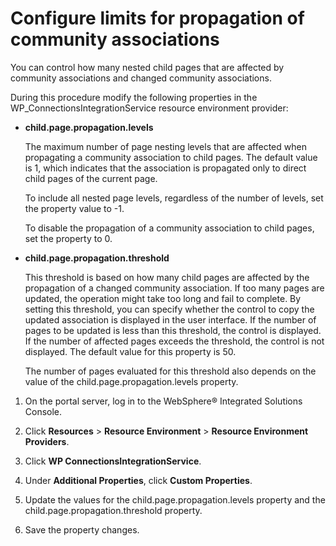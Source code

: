 # Configure limits for propagation of community associations

You can control how many nested child pages that are affected by community associations and changed community associations.

During this procedure modify the following properties in the WP\_ConnectionsIntegrationService resource environment provider:

-   **child.page.propagation.levels**

    The maximum number of page nesting levels that are affected when propagating a community association to child pages. The default value is 1, which indicates that the association is propagated only to direct child pages of the current page.

    To include all nested page levels, regardless of the number of levels, set the property value to -1.

    To disable the propagation of a community association to child pages, set the property to 0.

-   **child.page.propagation.threshold**

    This threshold is based on how many child pages are affected by the propagation of a changed community association. If too many pages are updated, the operation might take too long and fail to complete. By setting this threshold, you can specify whether the control to copy the updated association is displayed in the user interface. If the number of pages to be updated is less than this threshold, the control is displayed. If the number of affected pages exceeds the threshold, the control is not displayed. The default value for this property is 50.

    The number of pages evaluated for this threshold also depends on the value of the child.page.propagation.levels property.


1.  On the portal server, log in to the WebSphere® Integrated Solutions Console.

2.  Click **Resources** \> **Resource Environment** \> **Resource Environment Providers**.

3.  Click **WP ConnectionsIntegrationService**.

4.  Under **Additional Properties**, click **Custom Properties**.

5.  Update the values for the child.page.propagation.levels property and the child.page.propagation.threshold property.

6.  Save the property changes.



